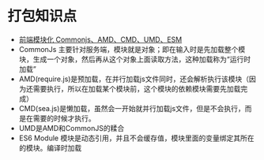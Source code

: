 # 打包知识点

- [前端模块化 Commonjs、AMD、CMD、UMD、ESM](https://zhuanlan.zhihu.com/p/467991875)
- CommonJs 主要针对服务端，模块就是对象；即在输入时是先加载整个模块，生成一个对象，然后再从这个对象上面读取方法，这种加载称为“运行时加载”
- AMD(require.js)是预加载，在并行加载js文件同时，还会解析执行该模块（因为还需要执行，所以在加载某个模块前，这个模块的依赖模块需要先加载完成）
- CMD(sea.js)是懒加载，虽然会一开始就并行加载js文件，但是不会执行，而是在需要的时候才执行。
- UMD是AMD和CommonJS的糅合
- ES6 Module 模块是动态引用，并且不会缓存值，模块里面的变量绑定其所在的模块。编译时加载
